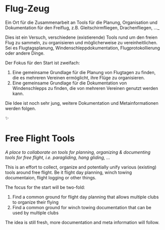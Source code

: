 # Flug-Zeug

Ein Ort für die Zusammenarbeit an Tools für die Planung, Organisation und Dokumentation für den Freiflug, z.B. Gleitschirmfliegen, Drachenfliegen, ..._

Dies ist ein Versuch, verschiedene (existierende) Tools rund um den freien Flug zu sammeln, zu organisieren und möglicherweise zu vereinheitlichen. Sei es Flugtagsplanung, Windenschleppdokumentation, Flugprotokollierung oder andere Dinge.

Der Fokus für den Start ist zweifach:

1. Eine gemeinsame Grundlage für die Planung von Flugtagen zu finden, die es mehreren Vereinen ermöglicht, ihre Flüge zu organisieren.
2. Eine gemeinsame Grundlage für die Dokumentation von Windenschlepps zu finden, die von mehreren Vereinen genutzt werden kann.

Die Idee ist noch sehr jung, weitere Dokumentation und Metainformationen werden folgen.

✨

# Free Flight Tools

_A place to collaborate on tools for planning, organizing & documenting tools for free flight, i.e. paragliding, hang gliding, …_

This is an effort to collect, organize and potentially unify various (existing) tools around free flight. Be it flight day planning, winch towing documentaion, flight logging or other things.

The focus for the start will be two-fold:

1. Find a common ground for flight day planning that allows multiple clubs to organize their flying
2. Find a common ground for winch towing documentation that can be used by multiple clubs

The idea is still fresh, more documentation and meta information will follow.
